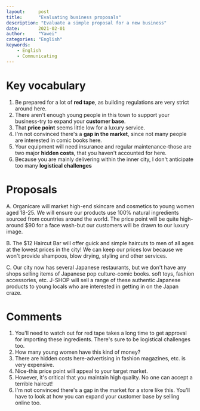 ```yaml
---
layout:		post
title:		"Evaluating business proposals"
description: "Evaluate a simple proposal for a new business"
date:		2021-02-01
author:		"Yawei"
categories: "English"
keywords:
    - English
    - Communicating
---
```


# Key vocabulary

1. Be prepared for a lot of **red tape**, as building regulations are very strict around here.
2. There aren't enough young people in this town to support your business-try to expand your **customer base**.
3. That **price point** seems little low for a luxury service.
4. I'm not convinced there's a **gap in the market**, since not many people are interested in comic books here.
5. Your equipment will need insurance and regular maintenance-those are two major **hidden costs**, that you haven't accounted for here.
6. Because you are mainly delivering within the inner city, I don't anticipate too many **logistical challenges**

# Proposals
A. Organicare will market high-end skincare and cosmetics to young women aged 18-25. We will ensure our products use 100% natural ingredients sourced from countries around the world. The price point will be quite high-around $90 for a face wash-but our customers will be drawn to our luxury image.

B. The $12 Haircut Bar will offer guick and simple haircuts to men of all ages at the lowest prices in the city! We can keep our prices low because we won't provide shampoos, blow drying, styling and other services.

C. Our city now has several Japanese restaurants, but we don't have any shops selling items of Japanese pop culture-comic books. soft toys, fashion accessories, etc. J-SHOP will sell a range of these authentic Japanese products to young locals who are interested in getting in on the Japan craze. 

# Comments

1. You'll need to watch out for red tape takes a long time to get approval for importing these ingredients. There's sure to be logistical challenges too.
2. How many young women have this kind of money?
3. There are hidden costs here-advertising in fashion magazines, etc. is very expensive.
4. Nice-this price point will appeal to your target market.
5. However, it's critical that you maintain high quality. No one can accept a terrible haircut!
6. I'm not convinced there's a gap in the market for a store like this. You'll have to look at how you can expand your customer base by selling online too.